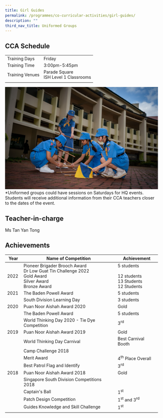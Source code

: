 ```yaml
---
title: Girl Guides
permalink: /programmes/co-curricular-activities/girl-guides/
description: ""
third_nav_title: Uniformed Groups
---
```

CCA Schedule
------------

| | |
| --- | --- | 
| Training Days | Friday | 
| Training Time | 3:00pm-5:45pm | 
| Training Venues | Parade Square  <br> ISH Level 1 Classrooms |   
| | |

![](/images/girlguides1.jpg)*Uniformed groups could have sessions on Saturdays for HQ events. Students will receive additional information from their CCA teachers closer to the dates of the event.

Teacher-in-charge
------------------

Ms Tan Yan Tong

  

Achievements
------------

| Year | Name of Competition | Achievement |
| --- | --- | --- |
| 2022 | Pioneer Brigader Brooch Award <br> Dr Low Guat Tin Challenge 2022 <br>Gold Award<br> Silver Award<br> Bronze Award|5 students <br><br>12 students <br> 13 Students <br>12 Students
| 2021&nbsp; | The Baden Powell Award&nbsp; | 5 students&nbsp; |
| &nbsp; | South Division Learning Day | 3 students&nbsp; |
| 2020 | Puan Noor Aishah Award 2020&nbsp; | Gold&nbsp; |
|   | The Baden Powell Award | 5 students |
| &nbsp; | World Thinking Day 2020 - Tie Dye Competition&nbsp; | 3<sup>rd</sup>&nbsp; |
| 2019 | Puan Noor Aishah Award 2019 | Gold |
| &nbsp; | World Thinking Day Carnival&nbsp; | Best Carnival Booth |
| &nbsp; | Camp Challenge 2018&nbsp; | &nbsp; |
| &nbsp; | Merit Award | 4<sup>th</sup>&nbsp;Place Overall&nbsp; |
| &nbsp; | Best Patrol Flag and Identify | 3<sup>rd</sup>&nbsp; |
| 2018 | Puan Noor Aishah Award 2018 | Gold&nbsp; |
| &nbsp; | Singapore South Division Competitions 2018 |  |
| &nbsp; | Captain's Ball | 1<sup>st</sup>&nbsp; |
| &nbsp; | Patch Design Competition | 1<sup>st</sup>&nbsp;and 3<sup>rd</sup>&nbsp; |
| &nbsp; | Guides Knowledge and Skill Challenge | 1<sup>st</sup>&nbsp; |
| | | |